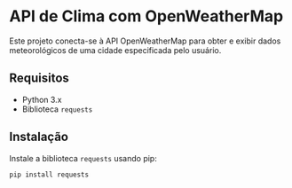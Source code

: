 # API de Clima com OpenWeatherMap

Este projeto conecta-se à API OpenWeatherMap para obter e exibir dados meteorológicos de uma cidade especificada pelo usuário.

## Requisitos

- Python 3.x
- Biblioteca `requests`

## Instalação

Instale a biblioteca `requests` usando pip:

```bash
pip install requests
